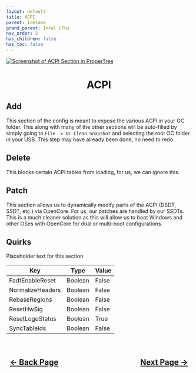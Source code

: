 ```yaml
---
layout: default
title: ACPI
parent: Icelake
grand_parent: Intel CPUs
nav_order: 2
has_children: false
has_toc: false
---
```


<style>
  .navigation-container {
    display: flex;
    justify-content: space-between;
    align-items: center;
    width: 100%;
  }
  
  .nav-button {
    margin: 10px;
  }

  .section-title{
    text-align: center
  }

  .key-title{
    text-align: left
  }
</style>

<a align="center" href=""><img src="../../../../assets/" alt="Screenshot of ACPI Section in ProperTree"></a>

<h1 class="section-title">ACPI</h1>

<h2 class="key-title">Add</h2>

This section of the config is meant to expose the various ACPI in your OC folder. This along with many of the other sections will be auto-filled by simply going to ``File -> OC Clean Snapshot`` and selecting the root OC folder in your USB. This step may have already been done, no need to redo.

<h2 class="key-title">Delete</h2>

This blocks certain ACPI tables from loading, for us, we can ignore this.

<h2 class="key-title">Patch</h2>

This section allows us to dynamically modify parts of the ACPI (DSDT, SSDT, etc.) via OpenCore. For us, our patches are handled by our SSDTs. This is a much cleaner solution as this will allow us to boot Windows and other OSes with OpenCore for dual or multi-boot configurations.

<h2 class="key-title">Quirks</h2>

Placeholder text for this section

| Key | Type | Value |
| --- | --- | --- |
| FadtEnableReset | Boolean | False |
| NormalizeHeaders | Boolean | False |
| RebaseRegions | Boolean | False |
| ResetHwSig | Boolean | False |
| ResetLogoStatus | Boolean | True |
| SyncTableIds | Boolean | False |

<h2 align="center">
  <br>
  <div class="navigation-container">
    <a class="nav-button" href="../01-Introduction/">&larr; Back Page</a>
    <a class="nav-button" href="../03-Booter/">Next Page &rarr;</a>
  </div>
  <br>
</h2>
